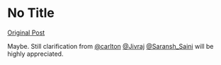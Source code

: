 # No Title

[Original Post](https://discourse.onlinedegree.iitm.ac.in/t/169029/703)

<p>Maybe. Still clarification from <a class="mention" href="/u/carlton">@carlton</a> <a class="mention" href="/u/jivraj">@Jivraj</a> <a class="mention" href="/u/saransh_saini">@Saransh_Saini</a> will be highly appreciated.</p>